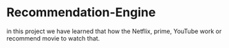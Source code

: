 # Recommendation-Engine
in this project we have learned that how the Netflix, prime, YouTube work or recommend movie to watch that.
